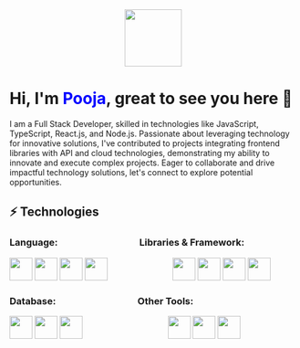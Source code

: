 

  <div id="header" align="center">
  <img src="https://media.giphy.com/media/M9gbBd9nbDrOTu1Mqx/giphy.gif" width="100"/>
</div>
<div>
  <h1> Hi, I'm <span style="color:blue ">Pooja</span>, great to see you here 👋</h1>
</div>
<p>
  I am a Full Stack Developer, skilled in technologies like JavaScript, TypeScript, React.js, and Node.js. Passionate about leveraging technology for innovative solutions, I've contributed to projects integrating frontend libraries with API and cloud technologies, demonstrating my ability to innovate and execute complex projects. Eager to collaborate and drive impactful technology solutions, let's connect to explore potential opportunities.
</p>

<div>
  <h2>⚡ Technologies </h2>
</div>
<h3 class="heading-element" dir="auto">
  Language: 
  &nbsp;&nbsp;&nbsp;&nbsp;&nbsp;&nbsp;&nbsp;&nbsp;&nbsp;&nbsp;&nbsp;&nbsp;&nbsp;&nbsp;&nbsp;&nbsp;&nbsp;&nbsp;&nbsp;&nbsp;&nbsp;&nbsp;&nbsp;&nbsp;&nbsp;&nbsp;&nbsp;&nbsp;&nbsp;&nbsp;&nbsp;&nbsp;&nbsp;&nbsp;&nbsp;
  Libraries & Framework:
</h3>
<p>
  <img width="40" height="40" src="https://github.com/poojahooda22/poojahooda22/assets/91055527/9c9cf5a2-cf83-4ccd-be90-f090a2d703cc"></img>
  <img width="40" height="40" src="https://github.com/poojahooda22/poojahooda22/assets/91055527/9ee73814-8d25-4f20-837f-d83f41c34c69"></img>
  <img width="40" height="40" src="https://github.com/poojahooda22/poojahooda22/assets/91055527/d1f29209-d3d3-41c6-bbba-331c8b18aeda"></img>
  <img width="40" height="40" src="https://github.com/poojahooda22/poojahooda22/assets/91055527/9b9b3607-396b-4e85-9f41-fc1f3e7359b3"></img>
  &nbsp;&nbsp;&nbsp;&nbsp;&nbsp;&nbsp;&nbsp;&nbsp;&nbsp;&nbsp;&nbsp;&nbsp;&nbsp;&nbsp;&nbsp;&nbsp;&nbsp;&nbsp;&nbsp;&nbsp;&nbsp;&nbsp;&nbsp;&nbsp;&nbsp;&nbsp;&nbsp;
  <img width="40" height="40" src="https://github.com/poojahooda22/poojahooda22/assets/91055527/2d7f6bb7-78ce-4d22-84f5-9be1bc630674"></img>
  <img width="40" height="40" src="https://github.com/poojahooda22/poojahooda22/assets/91055527/b9ddb86a-a504-4f00-9c8d-eb38cc8b695e"></img>
  <img width="40" height="40" src="https://github.com/poojahooda22/poojahooda22/assets/91055527/98f81f1b-4c64-45df-a3cc-148f9ee5cfee"></img>
  <img width="40" height="40" src="https://github.com/poojahooda22/poojahooda22/assets/91055527/313398882-e7ecd254-1df9-41e5-944f-53e33c63f082"></img>
<h3 class="heading-element" dir="auto">
 Database: 
  &nbsp;&nbsp;&nbsp;&nbsp;&nbsp;&nbsp;&nbsp;&nbsp;&nbsp;&nbsp;&nbsp;&nbsp;&nbsp;&nbsp;&nbsp;&nbsp;&nbsp;&nbsp;&nbsp;&nbsp;&nbsp;&nbsp;&nbsp;&nbsp;&nbsp;&nbsp;&nbsp;&nbsp;&nbsp;&nbsp;&nbsp;&nbsp;&nbsp;&nbsp;&nbsp;
  Other Tools:
</h3>
<p>
  
  <img width="40" height="40" src="https://github.com/poojahooda22/poojahooda22/assets/91055527/313399679-c7aeee4c-ea56-48c6-81c5"></img>
  <img width="40" height="40" src="https://github.com/poojahooda22/poojahooda22/assets/91055527/0569f9cf-556c-46a5-8e09-c4d9ac74add5"></img>
  <img width="40" height="40" src="https://github.com/poojahooda22/poojahooda22/assets/91055527/b1db1e20-617c-4f5b-96b4-8e8821a8197b"></img>
  &nbsp;&nbsp;&nbsp;&nbsp;&nbsp;&nbsp;&nbsp;&nbsp;&nbsp;&nbsp;&nbsp;&nbsp;&nbsp;&nbsp;&nbsp;&nbsp;&nbsp;&nbsp;&nbsp;&nbsp;&nbsp;&nbsp;&nbsp;&nbsp;&nbsp;&nbsp;&nbsp;&nbsp;&nbsp;&nbsp;&nbsp;&nbsp;&nbsp;&nbsp;&nbsp;&nbsp;
  <img width="40" height="40" src="https://github.com/poojahooda22/poojahooda22/assets/91055527/0569f9cf-556c-46a5-8e09-c4d9ac74add5"></img>
  <img width="40" height="40" src="https://github.com/poojahooda22/poojahooda22/assets/91055527/b1db1e20-617c-4f5b-96b4-8e8821a8197b"></img>
   <img width="40" height="40" src="https://github.com/poojahooda22/poojahooda22/assets/91055527/abdafc32-0c5e-46d1-b00f-2894b0aa563c"></img>





</p>

                                            
                                                
